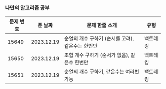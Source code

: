### 나만의 알고리즘 공부

|문제 번호|푼 날짜|문제 한줄 소개|유형|
|------|---|---|---|
|15649|2023.12.19|순열의 개수 구하기 (순서를 고려), 같은수는 한번만|백트레킹|
|15650|2023.12.19|조합 개수 구하기 (순서가 없음), 같은수 한번만|백트레킹|
|15651|2023.12.19|순열의 개수 구하기, 같은수는 여러번 가능|백트레킹|
